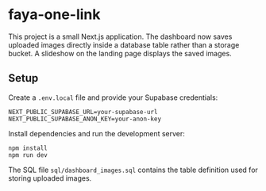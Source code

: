 # faya-one-link

This project is a small Next.js application. The dashboard now saves uploaded images directly inside a database table rather than a storage bucket. A slideshow on the landing page displays the saved images.

## Setup

Create a `.env.local` file and provide your Supabase credentials:

```
NEXT_PUBLIC_SUPABASE_URL=your-supabase-url
NEXT_PUBLIC_SUPABASE_ANON_KEY=your-anon-key
```

Install dependencies and run the development server:

```
npm install
npm run dev
```

The SQL file `sql/dashboard_images.sql` contains the table definition used for storing uploaded images.
